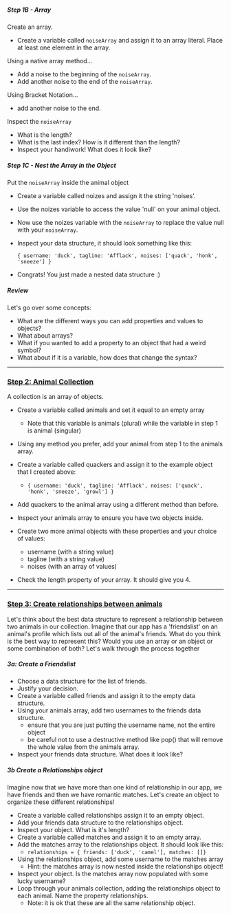 ##### Step 1B - Array 
Create an array.

- Create a variable called `noiseArray` and assign it to an array literal. Place at least one element in the array.

Using a native array method…

- Add a noise to the beginning of the `noiseArray`.
- Add another noise to the end of the `noiseArray`.


Using Bracket Notation…

- add another noise to the end.

Inspect the `noiseArray`

- What is the length?
- What is the last index? How is it different than the length?
- Inspect your handiwork! What does it look like?


##### Step 1C - Nest the Array in the Object
Put the `noiseArray` inside the animal object

- Create a variable called noizes and assign it the string 'noises'.
- Use the noizes variable to access the value 'null' on your animal object.
- Now use the noizes variable with the `noiseArray` to replace the value null with your `noiseArray`.
- Inspect your data structure, it should look something like this:

  `{ username: 'duck', tagline: 'Afflack', noises: ['quack', 'honk', 'sneeze'] }`
  
- Congrats! You just made a nested data structure :)  


##### Review
Let's go over some concepts:

- What are the different ways you can add properties and values to objects? 
- What about arrays?
- What if you wanted to add a property to an object that had a weird symbol?
- What about if it is a variable, how does that change the syntax?

---


### [Step 2: Animal Collection](id:collection)
A collection is an array of objects. 

- Create a variable called animals and set it equal to an empty array
  - Note that this variable is animals (plural) while the variable in step 1 is animal (singular)
- Using any method you prefer, add your animal from step 1 to the animals array.
- Create a variable called quackers and assign it to the example object that I created above:
  - `{ username: 'duck', tagline: 'Afflack', noises: ['quack', 'honk', 'sneeze', 'growl'] }`
  
- Add quackers to the animal array using a different method than before.
- Inspect your animals array to ensure you have two objects inside.
- Create two more animal objects with these properties and your choice of values: 
  - username (with a string value) 
  - tagline (with a string value)
  - noises (with an array of values)
- Check the length property of your array. It should give you 4.

---
### [Step 3: Create relationships between animals](id:relationships)
Let's think about the best data structure to represent a relationship between two animals in our collection. Imagine that our app has a 'friendslist' on an animal's profile which lists out all of the animal's friends. What do you think is the best way to represent this? Would you use an array or an object or some combination of both? Let's walk through the process together
##### 3a: Create a Friendslist
- Choose a data structure for the list of friends.
- Justify your decision.
- Create a variable called friends and assign it to the empty data structure.
- Using your animals array, add two usernames to the friends data structure.
  - ensure that you are just putting the username name, not the entire object
  - be careful not to use a destructive method like pop() that will remove the whole value from the animals array.
- Inspect your friends data structure. What does it look like?

##### 3b Create a Relationships object

Imagine now that we have more than one kind of relationship in our app, we have friends and then we have romantic matches. Let's create an object to organize these different relationships!

- Create a variable called relationships assign it to an empty object.
- Add your friends data structure to the relationships object.
- Inspect your object. What is it's length?
- Create a variable called matches and assign it to an empty array.
- Add the matches array to the relationships object. It should look like this:
  - `relationships = { friends: ['duck', 'camel'], matches: []}`
- Using the relationships object, add some username to the matches array
  - Hint: the matches array is now nested inside the relationships object!
- Inspect your object. Is the matches array now populated with some lucky username?
- Loop through your animals collection, adding the relationships object to each animal. Name the property relationships.
  - Note: it is ok that these are all the same relationship object.
